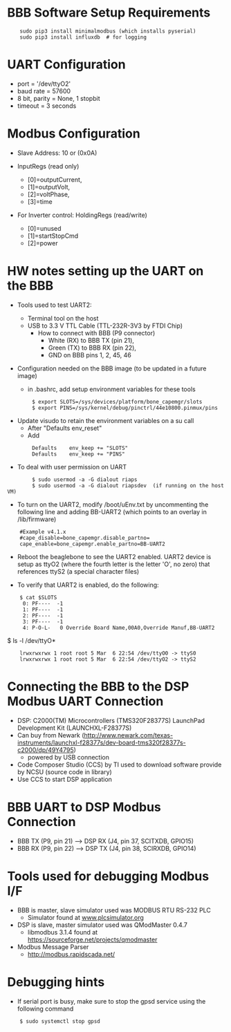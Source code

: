 # BBB Software Setup Requirements
```
	sudo pip3 install minimalmodbus (which installs pyserial)
	sudo pip3 install influxdb  # for logging
```

# UART Configuration
* port = '/dev/ttyO2'
* baud rate = 57600
* 8 bit, parity = None, 1 stopbit   
* timeout = 3 seconds

# Modbus Configuration
* Slave Address:  10 or (0x0A)

* InputRegs (read only)
  - [0]=outputCurrent,
  - [1]=outputVolt,
  - [2]=voltPhase,
  - [3]=time

* For Inverter control:  HoldingRegs (read/write)
  - [0]=unused
  - [1]=startStopCmd
  - [2]=power

# HW notes setting up the UART on the BBB
* Tools used to test UART2:  
  - Terminal tool on the host
  - USB to 3.3 V TTL Cable (TTL-232R-3V3 by FTDI Chip) 
    - How to connect with BBB (P9 connector) 
      - White (RX) to BBB TX (pin 21), 
      - Green (TX) to BBB RX (pin 22), 
      - GND on BBB pins 1, 2, 45, 46
    
* Configuration needed on the BBB image (to be updated in a future image)
  - in .bashrc, add setup environment variables for these tools 
```
    	$ export SLOTS=/sys/devices/platform/bone_capemgr/slots
    	$ export PINS=/sys/kernel/debug/pinctrl/44e10800.pinmux/pins
```
* Update visudo to retain the environment variables on a su call
    - After "Defaults  env_reset"
    - Add
```
        Defaults    env_keep += "SLOTS"  
        Defaults    env_keep += "PINS"
```
* To deal with user permission on UART
```
    	$ sudo usermod -a -G dialout riaps     
    	$ sudo usermod -a -G dialout riapsdev  (if running on the host VM)
```

* To turn on the UART2, modify /boot/uEnv.txt by uncommenting the following line and adding BB-UART2 
(which points to an overlay in /lib/firmware)
```
	#Example v4.1.x
	#cape_disable=bone_capemgr.disable_partno=
	cape_enable=bone_capemgr.enable_partno=BB-UART2
```

* Reboot the beaglebone to see the UART2 enabled. UART2 device is setup as ttyO2 (where the fourth letter 
is the letter 'O', no zero) that references ttyS2 (a special character files)

* To verify that UART2 is enabled, do the following:
```
	$ cat $SLOTS
	 0: PF----  -1 
	 1: PF----  -1 
	 2: PF----  -1 
	 3: PF----  -1 
	 4: P-O-L-   0 Override Board Name,00A0,Override Manuf,BB-UART2
```
 
$ ls -l /dev/ttyO*
```
	lrwxrwxrwx 1 root root 5 Mar  6 22:54 /dev/ttyO0 -> ttyS0
	lrwxrwxrwx 1 root root 5 Mar  6 22:54 /dev/ttyO2 -> ttyS2
```

# Connecting the BBB to the DSP Modbus UART Connection
* DSP:  C2000(TM) Microcontrollers (TMS320F28377S) LaunchPad Development Kit (LAUNCHXL-F28377S)
* Can buy from Newark (http://www.newark.com/texas-instruments/launchxl-f28377s/dev-board-tms320f28377s-c2000/dp/49Y4795)
  - powered by USB connection
* Code Composer Studio (CCS) by TI used to download software provide by NCSU (source code in library)
* Use CCS to start DSP application
		
# BBB UART to DSP Modbus Connection
* BBB TX (P9, pin 21) --> DSP RX (J4, pin 37, SCITXDB, GPIO15)
* BBB RX (P9, pin 22) --> DSP TX (J4, pin 38, SCIRXDB, GPIO14)
      
# Tools used for debugging Modbus I/F  
* BBB is master, slave simulator used was MODBUS RTU RS-232 PLC 
  - Simulator found at www.plcsimulator.org
* DSP is slave, master simulator used was QModMaster 0.4.7
  - libmodbus 3.1.4 found at https://sourceforge.net/projects/qmodmaster
* Modbus Message Parser
  - http://modbus.rapidscada.net/

# Debugging hints
* If serial port is busy, make sure to stop the gpsd service using the following command
```
	$ sudo systemctl stop gpsd
```
      

